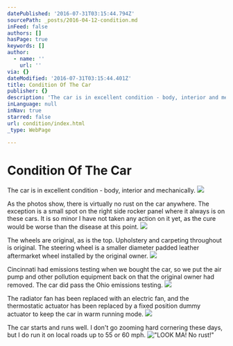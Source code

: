 ```yaml
---
datePublished: '2016-07-31T03:15:44.794Z'
sourcePath: _posts/2016-04-12-condition.md
inFeed: false
authors: []
hasPage: true
keywords: []
author:
  - name: ''
    url: ''
via: {}
dateModified: '2016-07-31T03:15:44.401Z'
title: Condition Of The Car
publisher: {}
description: 'The car is in excellent condition - body, interior and mechanically.'
inLanguage: null
inNav: true
starred: false
url: condition/index.html
_type: WebPage

---
```

# Condition Of The Car

The car is in excellent condition - body, interior and mechanically.
![](https://the-grid-user-content.s3-us-west-2.amazonaws.com/c615b5d8-3c05-433f-9ae5-f61ab2a4d21f.jpg)

As the photos show, there is virtually no rust on the car anywhere. The exception is a small spot on the right side rocker panel where it always is on these cars. It is so minor I have not taken any action on it yet, as the cure would be worse than the disease at this point.
![](https://the-grid-user-content.s3-us-west-2.amazonaws.com/106d1292-81c8-47da-861b-defd1b878436.jpg)

The wheels are original, as is the top. Upholstery and carpeting throughout is original. The steering wheel is a smaller diameter padded leather aftermarket wheel installed by the original owner.
![](https://the-grid-user-content.s3-us-west-2.amazonaws.com/15917a50-bdef-4453-9dca-719c36c2b6bd.jpg)

Cincinnati had emissions testing when we bought the car, so we put the air pump and other pollution equipment back on that the original owner had removed. The car did pass the Ohio emissions testing.
![](https://the-grid-user-content.s3-us-west-2.amazonaws.com/8235a91a-5bab-42ac-b7d8-b4ba09c47ebd.jpg)

The radiator fan has been replaced with an electric fan, and the thermostatic actuator has been replaced by a fixed position dummy actuator to keep the car in warm running mode.
![](https://the-grid-user-content.s3-us-west-2.amazonaws.com/50305bb5-18d5-4e71-8f65-ba57d78cc906.jpg)

The car starts and runs well. I don't go zooming hard cornering these days, but I do run it on local roads up to 55 or 60 mph.
!["LOOK MA! No rust!"](https://the-grid-user-content.s3-us-west-2.amazonaws.com/c123848e-b0bf-4a97-b121-68614d33ff8e.jpg)